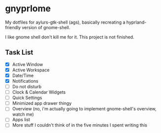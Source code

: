 # gnyprlome

My dotfiles for aylurs-gtk-shell (ags), basically recreating a hyprland-friendly version
of gnome-shell.

I like gnome shell don't kill me for it. This project is not finished.

## Task List

- [x] Active Window
- [x] Active Workspace
- [x] Date/Time
- [x] Notifications
- [ ] Do not disturb
- [ ] Clock & Calendar Widgets
- [ ] Quick Settings
- [ ] Minimized app drawer thingy
- [ ] Overview (no, i'm actually going to implement gnome-shell's overview, watch me)
- [ ] Apps list
- [ ] More stuff I couldn't think of in the five minutes I spent writing this
